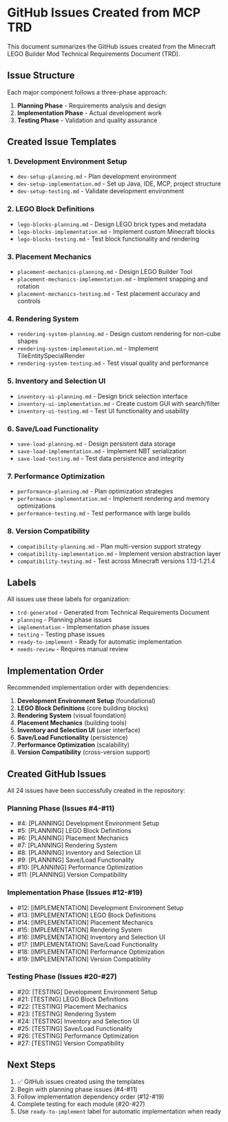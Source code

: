 # GitHub Issues Created from MCP TRD

This document summarizes the GitHub issues created from the Minecraft LEGO Builder Mod Technical Requirements Document (TRD).

## Issue Structure

Each major component follows a three-phase approach:
1. **Planning Phase** - Requirements analysis and design
2. **Implementation Phase** - Actual development work  
3. **Testing Phase** - Validation and quality assurance

## Created Issue Templates

### 1. Development Environment Setup
- `dev-setup-planning.md` - Plan development environment
- `dev-setup-implementation.md` - Set up Java, IDE, MCP, project structure
- `dev-setup-testing.md` - Validate development environment

### 2. LEGO Block Definitions  
- `lego-blocks-planning.md` - Design LEGO brick types and metadata
- `lego-blocks-implementation.md` - Implement custom Minecraft blocks
- `lego-blocks-testing.md` - Test block functionality and rendering

### 3. Placement Mechanics
- `placement-mechanics-planning.md` - Design LEGO Builder Tool
- `placement-mechanics-implementation.md` - Implement snapping and rotation
- `placement-mechanics-testing.md` - Test placement accuracy and controls

### 4. Rendering System
- `rendering-system-planning.md` - Design custom rendering for non-cube shapes
- `rendering-system-implementation.md` - Implement TileEntitySpecialRender
- `rendering-system-testing.md` - Test visual quality and performance

### 5. Inventory and Selection UI
- `inventory-ui-planning.md` - Design brick selection interface
- `inventory-ui-implementation.md` - Create custom GUI with search/filter
- `inventory-ui-testing.md` - Test UI functionality and usability

### 6. Save/Load Functionality
- `save-load-planning.md` - Design persistent data storage
- `save-load-implementation.md` - Implement NBT serialization
- `save-load-testing.md` - Test data persistence and integrity

### 7. Performance Optimization
- `performance-planning.md` - Plan optimization strategies
- `performance-implementation.md` - Implement rendering and memory optimizations
- `performance-testing.md` - Test performance with large builds

### 8. Version Compatibility
- `compatibility-planning.md` - Plan multi-version support strategy
- `compatibility-implementation.md` - Implement version abstraction layer
- `compatibility-testing.md` - Test across Minecraft versions 1.13-1.21.4

## Labels

All issues use these labels for organization:
- `trd-generated` - Generated from Technical Requirements Document
- `planning` - Planning phase issues
- `implementation` - Implementation phase issues  
- `testing` - Testing phase issues
- `ready-to-implement` - Ready for automatic implementation
- `needs-review` - Requires manual review

## Implementation Order

Recommended implementation order with dependencies:
1. **Development Environment Setup** (foundational)
2. **LEGO Block Definitions** (core building blocks)
3. **Rendering System** (visual foundation)
4. **Placement Mechanics** (building tools)
5. **Inventory and Selection UI** (user interface)
6. **Save/Load Functionality** (persistence)
7. **Performance Optimization** (scalability)
8. **Version Compatibility** (cross-version support)

## Created GitHub Issues

All 24 issues have been successfully created in the repository:

### Planning Phase (Issues #4-#11)
- #4: [PLANNING] Development Environment Setup
- #5: [PLANNING] LEGO Block Definitions  
- #6: [PLANNING] Placement Mechanics
- #7: [PLANNING] Rendering System
- #8: [PLANNING] Inventory and Selection UI
- #9: [PLANNING] Save/Load Functionality
- #10: [PLANNING] Performance Optimization
- #11: [PLANNING] Version Compatibility

### Implementation Phase (Issues #12-#19)
- #12: [IMPLEMENTATION] Development Environment Setup
- #13: [IMPLEMENTATION] LEGO Block Definitions
- #14: [IMPLEMENTATION] Placement Mechanics  
- #15: [IMPLEMENTATION] Rendering System
- #16: [IMPLEMENTATION] Inventory and Selection UI
- #17: [IMPLEMENTATION] Save/Load Functionality
- #18: [IMPLEMENTATION] Performance Optimization
- #19: [IMPLEMENTATION] Version Compatibility

### Testing Phase (Issues #20-#27)
- #20: [TESTING] Development Environment Setup
- #21: [TESTING] LEGO Block Definitions
- #22: [TESTING] Placement Mechanics
- #23: [TESTING] Rendering System
- #24: [TESTING] Inventory and Selection UI
- #25: [TESTING] Save/Load Functionality
- #26: [TESTING] Performance Optimization
- #27: [TESTING] Version Compatibility

## Next Steps

1. ✅ GitHub issues created using the templates
2. Begin with planning phase issues (#4-#11)
3. Follow implementation dependency order (#12-#19)
4. Complete testing for each module (#20-#27)
5. Use `ready-to-implement` label for automatic implementation when ready